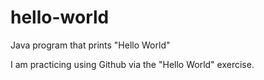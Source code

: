 # hello-world
Java program that prints "Hello World"

I am practicing using Github via the "Hello World" exercise.
